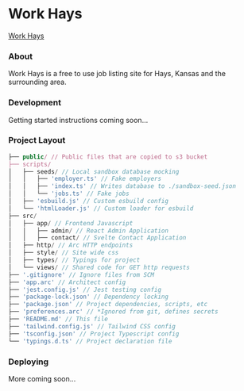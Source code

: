 # Work Hays

[Work Hays](https://workhays.com)

### About

Work Hays is a free to use job listing site for Hays, Kansas and the surrounding area.

### Development

Getting started instructions coming soon...

### Project Layout

```js
├── public/ // Public files that are copied to s3 bucket
├── scripts/
│   ├── seeds/ // Local sandbox database mocking
│   │   ├── 'employer.ts' // Fake employers
│   │   ├── 'index.ts' // Writes database to ./sandbox-seed.json
│   │   └── 'jobs.ts' // Fake jobs
│   ├── 'esbuild.js' // Custom esbuild config
│   └── 'htmlLoader.js' // Custom loader for esbuild
├── src/
│   ├── app/ // Frontend Javascript
│   │   ├── admin/ // React Admin Application
│   │   ├── contact/ // Svelte Contact Application
│   ├── http/ // Arc HTTP endpoints
│   ├── style/ // Site wide css
│   ├── types/ // Typings for project
│   └── views/ // Shared code for GET http requests
├── '.gitignore' // Ignore files from SCM
├── 'app.arc' // Architect config
├── 'jest.config.js' // Jest testing config
├── 'package-lock.json' // Dependency locking
├── 'package.json' // Project dependencies, scripts, etc
├── 'preferences.arc' // *Ignored from git, defines secrets
├── 'README.md' // This file
├── 'tailwind.config.js' // Tailwind CSS config
├── 'tsconfig.json' // Project Typescript config
└── 'typings.d.ts' // Project declaration file
```

### Deploying

More coming soon...
